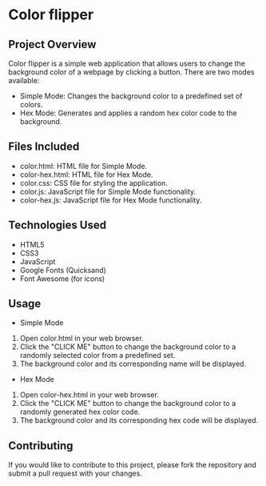 # Color flipper

## Project Overview
Color flipper is a simple web application that allows users to change the background color of a 
webpage by clicking a button. There are two modes available:

* Simple Mode: Changes the background color to a predefined set of colors.
* Hex Mode: Generates and applies a random hex color code to the background.

## Files Included
* color.html: HTML file for Simple Mode.
* color-hex.html: HTML file for Hex Mode.
* color.css: CSS file for styling the application.
* color.js: JavaScript file for Simple Mode functionality.
* color-hex.js: JavaScript file for Hex Mode functionality.

## Technologies Used
* HTML5
* CSS3
* JavaScript
* Google Fonts (Quicksand)
* Font Awesome (for icons)

## Usage
* Simple Mode
1. Open color.html in your web browser.
2. Click the "CLICK ME" button to change the background color to a randomly selected color from a predefined set.
3. The background color and its corresponding name will be displayed.

* Hex Mode
1. Open color-hex.html in your web browser.
2. Click the "CLICK ME" button to change the background color to a randomly generated hex color code.
3. The background color and its corresponding hex code will be displayed.

## Contributing
If you would like to contribute to this project, please fork the repository and submit a pull request with your changes.
